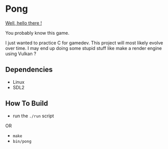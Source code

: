 # Pong

[Well, hello there !](https://www.youtube.com/watch?v=rEq1Z0bjdwc&t=8)

You probably know this game.

I just wanted to practice C for gamedev. This project will most likely evolve over time. I may end up doing some stupid stuff like make a render engine using Vulkan ?

## Dependencies

- Linux
- SDL2

## How To Build

- run the ```./run``` script

OR

- ```make```
- ```bin/pong```

